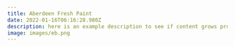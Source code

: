 ```yaml
---
title: Aberdeen Fresh Paint
date: 2022-01-16T06:16:28.980Z
description: here is an example description to see if content grows properly asdfasdfasdfa;sldfkasldka;slalsd;f as;dlfkj as;dfk j;asldkjf as;dlkfja sdfjqpwoien [pqwifsadf]
image: images/eb.png
---
```

